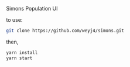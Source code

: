 Simons Population UI

to use:

```bash
git clone https://github.com/weyj4/simons.git
```

then,

```bash
yarn install
yarn start
```
